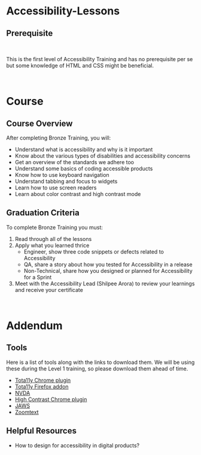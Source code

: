 # Accessibility-Lessons

## <b>Prerequisite</b>

<br/>

This is the first level of Accessibility Training and has no prerequisite per se but some knowledge of HTML and CSS might be beneficial.

<br/>

# Course
## <b>Course Overview</b>
After completing Bronze Training, you will:

- Understand what is accessibility and why is it important
- Know about the various types of disabilities and accessibility concerns
- Get an overview of the standards we adhere too
- Understand some basics of coding accessible products
- Know how to use keyboard navigation
- Understand tabbing and focus to widgets
- Learn how to use screen readers
- Learn about color contrast and high contrast mode

## <b>Graduation Criteria</b>
To complete Bronze Training you must:

1. Read through all of the lessons
2. Apply what you learned thrice
    - Engineer, show three code snippets or defects related to Accessibility
    - QA, share a story about how you tested for Accessibility in a release
    - Non-Technical, share how you designed or planned for Accessibility for a Sprint
3. Meet with the Accessibility Lead (Shilpee Arora) to review your learnings and receive your certificate

<br/>

# Addendum
## <b>Tools</b>
Here is a list of tools along with the links to download them. We will be using these during the Level 1 training, so please download them ahead of time.

- [Tota11y Chrome plugin](https://chrome.google.com/webstore/detail/tota11y-for-chrome/nkghaekndgmonifcpfgjmpfjlhnmflhp?hl=en)
- [Tota11y Firefox addon](https://addons.mozilla.org/en-US/firefox/addon/tota11y-accessibility-toolkit/)
- [NVDA](https://www.nvaccess.org/download/)
- [High Contrast Chrome plugin](https://chrome.google.com/webstore/detail/high-contrast/djcfdncoelnlbldjfhinnjlhdjlikmph)
- [JAWS](https://support.freedomscientific.com/Downloads/JAWS)
- [Zoomtext](https://www.zoomtext.com)

## <b>Helpful Resources</b>
- How to design for accessibility in digital products?